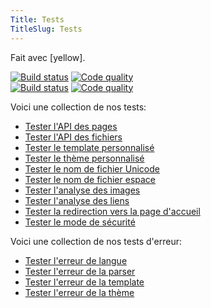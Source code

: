```yaml
---
Title: Tests
TitleSlug: Tests
---
```

Fait avec [yellow].

[![Build status](https://travis-ci.org/datenstrom/yellow.svg?branch=master)](https://travis-ci.org/datenstrom/yellow) [![Code quality](https://img.shields.io/codacy/grade/f565b048bdff4b0e90391d3d93384b2f/master.svg)](https://app.codacy.com/project/markseu/yellow/dashboard)  
[![Build status](https://travis-ci.org/datenstrom/yellow-developers.svg?branch=master)](https://travis-ci.org/datenstrom/yellow-developers) [![Code quality](https://img.shields.io/codacy/grade/238ea263acd94e36a8dc105a9c0c80fa/master.svg)](https://app.codacy.com/project/markseu/yellow-developers/dashboard)  

Voici une collection de nos tests:

* [Tester l'API des pages](api-content-files)
* [Tester l'API des fichiers](api-media-files)
* [Tester le template personnalisé](custom-template)
* [Tester le thème personnalisé](custom-theme)
* [Tester le nom de fichier Unicode](file-name-unicode-åäö)
* [Tester le nom de fichier espace](file-name-whitespace)
* [Tester l'analyse des images](image-parsing)
* [Tester l'analyse des liens](link-parsing)
* [Tester la redirection vers la page d'accueil](redirect-to-home)
* [Tester le mode de sécurité](safe-mode)

Voici une collection de nos tests d'erreur:

* [Tester l'erreur de langue](page-language-error)
* [Tester l'erreur de la parser](page-parser-error)
* [Tester l'erreur de la template](page-template-error)
* [Tester l'erreur de la thème](page-theme-error)
